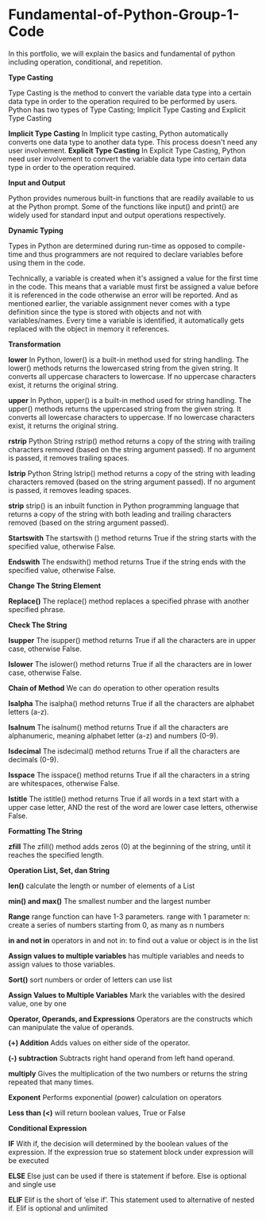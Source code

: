 # Fundamental-of-Python-Group-1-Code

In this portfolio, we will explain the basics and fundamental of python including operation, conditional, and repetition.

**Type Casting**

Type Casting is the method to convert the variable data type into a certain data type in order to the operation required to be performed by users. Python has two types of Type Casting; Implicit Type Casting and Explicit Type Casting

**Implicit Type Casting**
In Implicit type casting, Python automatically converts one data type to another data type. This process doesn't need any user involvement.
**Explicit Type Casting**
In Explicit Type Casting, Python need user involvement to convert the variable data type into certain data type in order to the operation required.

**Input and Output**

Python provides numerous built-in functions that are readily available to us at the Python prompt. Some of the functions like input() and print() are widely used for standard input and output operations respectively.

**Dynamic Typing**

Types in Python are determined during run-time as opposed to compile-time and thus programmers are not required to declare variables before using them in the code.

Technically, a variable is created when it's assigned a value for the first time in the code. This means that a variable must first be assigned a value before it is referenced in the code otherwise an error will be reported. And as mentioned earlier, the variable assignment never comes with a type definition since the type is stored with objects and not with variables/names. Every time a variable is identified, it automatically gets replaced with the object in memory it references.

**Transformation**

**lower**
In Python, lower() is a built-in method used for string handling. The lower() methods returns the lowercased string from the given string. It converts all uppercase characters to lowercase. If no uppercase characters exist, it returns the original string.

**upper**
In Python, upper() is a built-in method used for string handling. The upper() methods returns the uppercased string from the given string. It converts all lowercase characters to uppercase. If no lowercase characters exist, it returns the original string.

**rstrip**
Python String rstrip() method returns a copy of the string with trailing characters removed (based on the string argument passed). If no argument is passed, it removes trailing spaces.

**lstrip**
Python String lstrip() method returns a copy of the string with leading characters removed (based on the string argument passed). If no argument is passed, it removes leading spaces.

**strip**
strip() is an inbuilt function in Python programming language that returns a copy of the string with both leading and trailing characters removed (based on the string argument passed).

**Startswith**
The startswith () method returns True if the string starts with the specified value, otherwise False.

**Endswith**
The endswith() method returns True if the string ends with the specified value, otherwise False.

**Change The String Element**

**Replace()**
The replace() method replaces a specified phrase with another specified phrase.

**Check The String**

**Isupper**
The isupper() method returns True if all the characters are in upper case, otherwise False.

**Islower**
The islower() method returns True if all the characters are in lower case, otherwise False.

**Chain of Method**
We can do operation to other operation results

**Isalpha**
The isalpha() method returns True if all the characters are alphabet letters (a-z).

**Isalnum**
The isalnum() method returns True if all the characters are alphanumeric, meaning alphabet letter (a-z) and numbers (0-9).

**Isdecimal**
The isdecimal() method returns True if all the characters are decimals (0-9).

**Isspace**
The isspace() method returns True if all the characters in a string are whitespaces, otherwise False.

**Istitle**
The istitle() method returns True if all words in a text start with a upper case letter, AND the rest of the word are lower case letters, otherwise False.

**Formatting The String**

**zfill**
The zfill() method adds zeros (0) at the beginning of the string, until it reaches the specified length.

**Operation List, Set, dan String**

**len()**
calculate the length or number of elements of a List

**min() and max()**
The smallest number and the largest number

**Range**
range function can have 1-3 parameters. range with 1 parameter n: create a series of numbers starting from 0, as many as n numbers

**in and not in**
operators in and not in: to find out a value or object is in the list

**Assign values ​​to multiple variables**
has multiple variables and needs to assign values ​​to those variables.

**Sort()**
sort numbers or order of letters
can use list

**Assign Values to Multiple Variables**
Mark the variables with the desired value, one by one

**Operator, Operands, and Expressions**
Operators are the constructs which can manipulate the value of operands.

**(+) Addition**
Adds values on either side of the operator.

**(-) subtraction**
Subtracts right hand operand from left hand operand.

**multiply**
Gives the multiplication of the two numbers or returns the string repeated that many times.

**Exponent**
Performs exponential (power) calculation on operators

**Less than (<)**
will return boolean values, True or False

**Conditional Expression**

**IF**
With if, the decision will determined by the boolean values of the expression. If the expression true so statement block under expression will be executed

**ELSE**
Else just can be used if there is statement if before. Else is optional and single use

**ELIF**
Elif is the short of ‘else if’. This statement used to alternative of nested if. Elif is optional and unlimited
